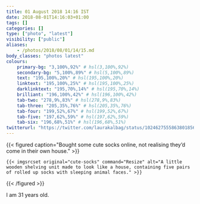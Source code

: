 ```yaml
---
title: 01 August 2018 14:16 IST
date: 2018-08-01T14:16:03+01:00
tags: []
categories: []
type: ["photo", "latest"]
visibility: ["public"]
aliases:
    - /photos/2018/08/01/14/15.md
body_classes: "photos latest"
colours:
    primary-bg: "3,100%,92%" # hsl(3,100%,92%)
    secondary-bg: "5,100%,89%" # hsl(5,100%,89%)
    text: "195,100%,20%" # hsl(195,100%,20%)
    linktext: "195,100%,25%" # hsl(195,100%,25%)
    darklinktext: "195,70%,14%" # hsl(195,70%,14%)
    brilliant: "196,100%,42%" # hsl(196,100%,42%)
    tab-two: "278,9%,83%" # hsl(278,9%,83%)
    tab-three: "205,35%,76%" # hsl(205,35%,76%)
    tab-four: "199,52%,67%" # hsl(199,52%,67%)
    tab-five: "197,62%,59%" # hsl(197,62%,59%)
    tab-six: "196,68%,51%" # hsl(196,68%,51%)
twitterurl: "https://twitter.com/laurakalbag/status/1024627555863801856"
---
```


{{< figured caption="Bought some cute socks online, not realising they’d come in their own house." >}}

    {{< imgsrcset original="cute-socks" command="Resize" alt="A little wooden shelving unit made to look like a house, containing five pairs of rolled up socks with sleeping animal faces." >}}

{{< /figured >}}

I am 31 years old.
